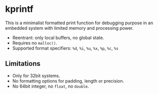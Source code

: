 # kprintf
This is a minimalist formatted print function for debugging purpose in an embedded system with limited memory and processing power.
* Reentrant: only local buffers, no global state.
* Requires no `malloc()`.
* Supported format specifiers: `%d`, `%i`, `%u`, `%x`, `%p`, `%c`, `%s`

## Limitations
* Only for 32bit systems.
* No formatting options for padding, length or precision.
* No 64bit integer, no `float`, no `double`.
